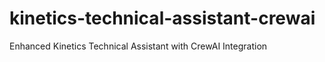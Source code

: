 # kinetics-technical-assistant-crewai
Enhanced Kinetics Technical Assistant with CrewAI Integration
